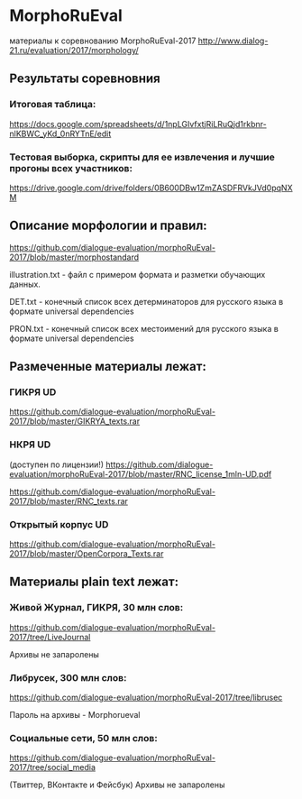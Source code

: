 # MorphoRuEval
материалы к соревнованию MorphoRuEval-2017
http://www.dialog-21.ru/evaluation/2017/morphology/

## Результаты соревновния
### Итоговая таблица:
https://docs.google.com/spreadsheets/d/1npLGIvfxtjRiLRuQjd1rkbnr-nlKBWC_yKd_0nRYTnE/edit

### Тестовая выборка, скрипты для ее извлечения и лучшие прогоны всех участников:
https://drive.google.com/drive/folders/0B600DBw1ZmZASDFRVkJVd0pqNXM

## Описание морфологии и правил:
https://github.com/dialogue-evaluation/morphoRuEval-2017/blob/master/morphostandard

illustration.txt - файл с примером формата и разметки обучающих данных.

DET.txt - конечный список всех детерминаторов для русского языка в формате universal dependencies

PRON.txt -  конечный список всех местоимений для русского языка в формате universal dependencies


## Размеченные материалы лежат:
### ГИКРЯ UD
https://github.com/dialogue-evaluation/morphoRuEval-2017/blob/master/GIKRYA_texts.rar

### НКРЯ UD
(доступен по лицензии!) 
https://github.com/dialogue-evaluation/morphoRuEval-2017/blob/master/RNC_license_1mln-UD.pdf

https://github.com/dialogue-evaluation/morphoRuEval-2017/blob/master/RNC_texts.rar

### Открытый корпус UD
https://github.com/dialogue-evaluation/morphoRuEval-2017/blob/master/OpenCorpora_Texts.rar

## Материалы plain text лежат:
### Живой Журнал, ГИКРЯ, 30 млн слов:

https://github.com/dialogue-evaluation/morphoRuEval-2017/tree/LiveJournal

Архивы не запаролены

### Либрусек, 300 млн слов:

https://github.com/dialogue-evaluation/morphoRuEval-2017/tree/librusec

Пароль на архивы - Morphorueval

### Социальные сети, 50 млн слов:

https://github.com/dialogue-evaluation/morphoRuEval-2017/tree/social_media

(Твиттер, ВКонтакте и Фейсбук)
Архивы не запаролены
